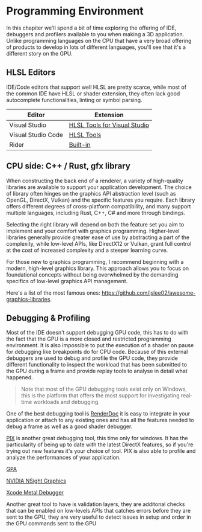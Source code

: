 # Programming Environment

In this chapiter we'll spend a bit of time exploring the offering of IDE, debuggers and profilers available to you when making a 3D application. Unlike programming languages on the CPU that have a very broad offering of products to develop in lots of different languages, you'll see that it's a different story on the GPU.

## HLSL Editors

IDE/Code editors that support well HLSL are pretty scarce, while most of the common IDE have HLSL or shader extension, they often lack good autocomplete functionalities, linting or symbol parsing.

Editor | Extension
--- | ---
Visual Studio | [HLSL Tools for Visual Studio](https://marketplace.visualstudio.com/items?itemName=TimGJones.HLSLToolsforVisualStudio)
Visual Studio Code | [HLSL Tools](https://marketplace.visualstudio.com/items?itemName=TimGJones.hlsltools)
Rider | [Built-in](https://www.jetbrains.com/help/rider/Unreal_Engine__HLSL_Shaders.html)

## CPU side: C++ / Rust, gfx library

When constructing the back end of a renderer, a variety of high-quality libraries are available to support your application development. The choice of library often hinges on the graphics API abstraction level (such as OpenGL, DirectX, Vulkan) and the specific features you require. Each library offers different degrees of cross-platform compatibility, and many support multiple languages, including Rust, C++, C# and more through bindings.

Selecting the right library will depend on both the feature set you aim to implement and your comfort with graphics programming. Higher-level libraries generally provide greater ease of use by abstracting a part of the complexity, while low-level APIs, like DirectX12 or Vulkan, grant full control at the cost of increased complexity and a steeper learning curve.

For those new to graphics programming, I recommend beginning with a modern, high-level graphics library. This approach allows you to focus on foundational concepts without being overwhelmed by the demanding specifics of low-level graphics API management.

Here's a list of the most famous ones: https://github.com/jslee02/awesome-graphics-libraries.

## Debugging & Profiling

Most of the IDE doesn't support debugging GPU code, this has to do with the fact that the GPU is a more closed and restricted programming environment. It is also impossible to put the execution of a shader on pause for debugging like breakpoints do for CPU code. Because of this external debuggers are used to debug and profile the GPU code, they provide different functionality to inspect the workload that has been submitted to the GPU during a frame and provide replay tools to analyse in detail what happened.

> Note that most of the GPU debugging tools exist only on Windows, this is the platform that offers the most support for investigating real-time workloads and debugging.

One of the best debugging tool is [RenderDoc](https://renderdoc.org/) it is easy to integrate in your application or attach to any existing ones and has all the features needed to debug a frame as well as a good shader debugger.

[PIX](https://devblogs.microsoft.com/pix/) is another great debugging tool, this time only for windows. It has the particularity of being up to date with the latest DirectX features, so if you're trying out new features it's your choice of tool. PIX is also able to profile and analyze the performances of your application.

[GPA](https://www.intel.com/content/www/us/en/developer/tools/graphics-performance-analyzers/overview.html) 

[NVIDIA NSight Graphics](https://developer.nvidia.com/nsight-graphics)

[Xcode Metal Debugger](https://developer.apple.com/documentation/xcode/metal-debugger)

Another great tool to have is validation layers, they are additonal checks that can be enabled on low-levels APIs that catches errors before they are sent to the GPU, they are very useful to detect issues in setup and order in the GPU commands sent to the GPU
